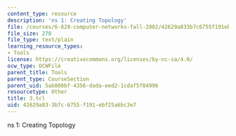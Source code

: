 ```yaml
---
content_type: resource
description: 'ns 1: Creating Topology'
file: /courses/6-829-computer-networks-fall-2002/42629a833b7c6755f191ebf25a6bc3e7_3.tcl
file_size: 270
file_type: text/plain
learning_resource_types:
- Tools
license: https://creativecommons.org/licenses/by-nc-sa/4.0/
ocw_type: OCWFile
parent_title: Tools
parent_type: CourseSection
parent_uid: 5ab800bf-4356-dada-eed2-1cdaf5f84996
resourcetype: Other
title: 3.tcl
uid: 42629a83-3b7c-6755-f191-ebf25a6bc3e7
---
```

ns 1: Creating Topology